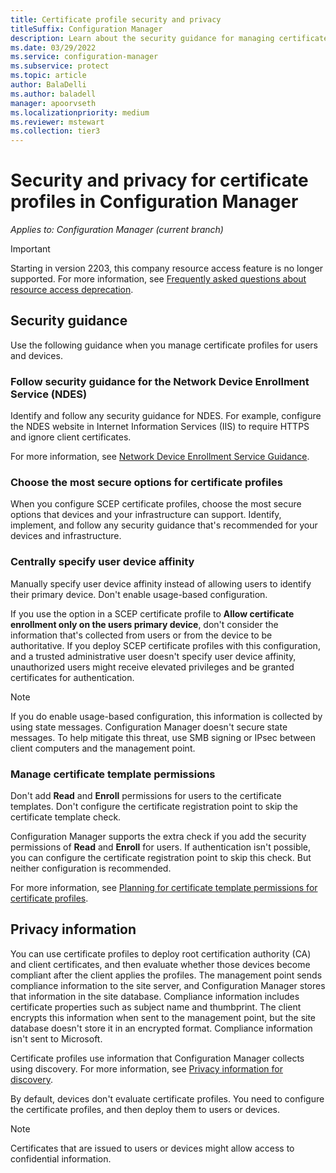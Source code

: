 ```yaml
---
title: Certificate profile security and privacy
titleSuffix: Configuration Manager
description: Learn about the security guidance for managing certificate profiles for users and devices in Configuration Manager.
ms.date: 03/29/2022
ms.service: configuration-manager
ms.subservice: protect
ms.topic: article
author: BalaDelli
ms.author: baladell
manager: apoorvseth
ms.localizationpriority: medium
ms.reviewer: mstewart
ms.collection: tier3
---
```


# Security and privacy for certificate profiles in Configuration Manager

*Applies to: Configuration Manager (current branch)*

> [!IMPORTANT]
> Starting in version 2203, this company resource access feature is no longer supported.<!-- 9315387 --> For more information, see [Frequently asked questions about resource access deprecation](resource-access-deprecation-faq.yml).

## Security guidance

Use the following guidance when you manage certificate profiles for users and devices.

### Follow security guidance for the Network Device Enrollment Service (NDES)

Identify and follow any security guidance for NDES. For example, configure the NDES website in Internet Information Services (IIS) to require HTTPS and ignore client certificates.

For more information, see [Network Device Enrollment Service Guidance](/previous-versions/windows/it-pro/windows-server-2012-R2-and-2012/hh831498(v=ws.11)).

### Choose the most secure options for certificate profiles

When you configure SCEP certificate profiles, choose the most secure options that devices and your infrastructure can support. Identify, implement, and follow any security guidance that's recommended for your devices and infrastructure.

### Centrally specify user device affinity

Manually specify user device affinity instead of allowing users to identify their primary device. Don't enable usage-based configuration.

If you use the option in a SCEP certificate profile to **Allow certificate enrollment only on the users primary device**, don't consider the information that's collected from users or from the device to be authoritative. If you deploy SCEP certificate profiles with this configuration, and a trusted administrative user doesn't specify user device affinity, unauthorized users might receive elevated privileges and be granted certificates for authentication.

> [!NOTE]
> If you do enable usage-based configuration, this information is collected by using state messages. Configuration Manager doesn't secure state messages. To help mitigate this threat, use SMB signing or IPsec between client computers and the management point.

### Manage certificate template permissions

Don't add **Read** and **Enroll** permissions for users to the certificate templates. Don't configure the certificate registration point to skip the certificate template check.

Configuration Manager supports the extra check if you add the security permissions of **Read** and **Enroll** for users. If authentication isn't possible, you can configure the certificate registration point to skip this check. But neither configuration is recommended.

For more information, see [Planning for certificate template permissions for certificate profiles](../../protect/plan-design/planning-for-certificate-template-permissions.md).

## Privacy information

You can use certificate profiles to deploy root certification authority (CA) and client certificates, and then evaluate whether those devices become compliant after the client applies the profiles. The management point sends compliance information to the site server, and Configuration Manager stores that information in the site database. Compliance information includes certificate properties such as subject name and thumbprint. The client encrypts this information when sent to the management point, but the site database doesn't store it in an encrypted format. Compliance information isn't sent to Microsoft.

Certificate profiles use information that Configuration Manager collects using discovery. For more information, see [Privacy information for discovery](../../core/plan-design/hierarchy/security-and-privacy-for-site-administration.md#BKMK_Privacy_Cliients).

By default, devices don't evaluate certificate profiles. You need to configure the certificate profiles, and then deploy them to users or devices.

> [!NOTE]
> Certificates that are issued to users or devices might allow access to confidential information.
